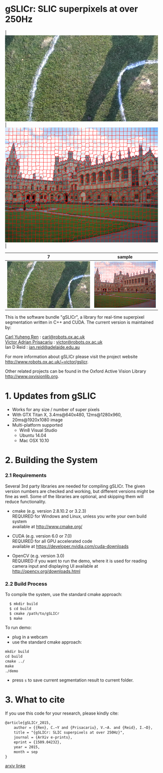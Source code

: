 # gSLICr: SLIC superpixels at over 250Hz

| ![7](7.png) | ![sample](sample.bmp) |

7           |  sample
:-------------------------:|:-------------------------:
![7](7.png) | ![sample](sample.bmp)
This is the software bundle "gSLICr", a library for real-time superpixel segmentation written in C++ and CUDA. The current version is maintained by:

  [Carl Yuheng Ren](http://www.carlyuheng.com/) : <carl@robots.ox.ac.uk>  
  [Victor Adrian Prisacariu](http://www.robots.ox.ac.uk/~victor/) : <victor@robots.ox.ac.uk>  
  Ian D Reid : <ian.reid@adelaide.edu.au>  

For more information about gSLICr please visit the project website <http://www.robots.ox.ac.uk/~victor/gslicr>. 

Other related projects can be found in the Oxford Active Vision Library <http://www.oxvisionlib.org>.

# 1. Updates from gSLIC
- Works for any size / number of super pixels
- With GTX Titan X, 3.4ms@640x480, 12ms@1280x960, 20ms@1920x1080 image
- Multi-platform supported
  - Win8 Visual Studio
  - Ubuntu 14.04
  - Mac OSX 10.10

# 2. Building the System

### 2.1 Requirements

Several 3rd party libraries are needed for compiling gSLICr. The given version numbers are checked and working, but different versions might be fine as well. Some of the libraries are optional, and skipping them will reduce functionality.

  - cmake (e.g. version 2.8.10.2 or 3.2.3)  
    REQUIRED for Windows and Linux, unless you write your own build system  
    available at http://www.cmake.org/

  - CUDA (e.g. version 6.0 or 7.0)  
    REQUIRED for all GPU accelerated code  
    available at https://developer.nvidia.com/cuda-downloads

  - OpenCV (e.g. version 3.0)  
    REQUIRED if you want to run the demo, where it is used for reading camera input and displaying UI
    available at http://opencv.org/downloads.html

### 2.2 Build Process

  To compile the system, use the standard cmake approach:
```
  $ mkdir build
  $ cd build
  $ cmake /path/to/gSLICr
  $ make
```

  To run demo:
- plug in a webcam
- use the standard cmake approach:
```
mkdir build
cd build
cmake ../
make
./demo
```
- press `s` to save current segmentation result to current folder.

# 3. What to cite
If you use this code for your research, please kindly cite:
```
@article{gSLICr_2015,
	author = {{Ren}, C.~Y and {Prisacariu}, V.~A. and {Reid}, I.~D},
	title = "{gSLICr: SLIC superpixels at over 250Hz}",
	journal = {ArXiv e-prints},
	eprint = {1509.04232},
	year = 2015,
	month = sep
}
```
[arxiv linke](http://arxiv.org/abs/1509.04232)
